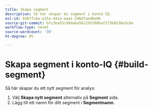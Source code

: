 ```yaml
---
title: Skapa segment
description: Så här skapar du segment i konto-IQ.
exl-id: 93b7fc6a-e15a-441a-aaa1-2d6d7aed6e0b
source-git-commit: bfc3ba55c99daba561255760baf273b6538a3c6e
workflow-type: tm+mt
source-wordcount: '39'
ht-degree: 0%

---
```


# Skapa segment i konto-IQ {#build-segment}

Så här skapar du ett nytt segment för analys:

1. Välj **Skapa nytt segment** alternativ på **Segment** sida.
1. Lägg till ett namn för ditt segment i **Segmentnamn**.
